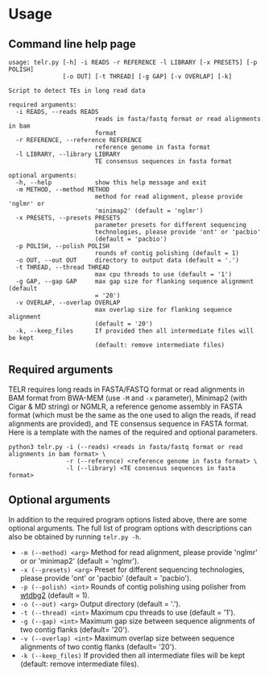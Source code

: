 # Usage

## Command line help page
```
usage: telr.py [-h] -i READS -r REFERENCE -l LIBRARY [-x PRESETS] [-p POLISH]
               [-o OUT] [-t THREAD] [-g GAP] [-v OVERLAP] [-k]

Script to detect TEs in long read data

required arguments:
  -i READS, --reads READS
                        reads in fasta/fastq format or read alignments in bam
                        format
  -r REFERENCE, --reference REFERENCE
                        reference genome in fasta format
  -l LIBRARY, --library LIBRARY
                        TE consensus sequences in fasta format

optional arguments:
  -h, --help            show this help message and exit
  -m METHOD, --method METHOD
                        method for read alignment, please provide 'nglmr' or
                        'minimap2' (default = 'nglmr')
  -x PRESETS, --presets PRESETS
                        parameter presets for different sequencing
                        technologies, please provide 'ont' or 'pacbio'
                        (default = 'pacbio')
  -p POLISH, --polish POLISH
                        rounds of contig polishing (default = 1)
  -o OUT, --out OUT     directory to output data (default = '.')
  -t THREAD, --thread THREAD
                        max cpu threads to use (default = '1')
  -g GAP, --gap GAP     max gap size for flanking sequence alignment (default
                        = '20')
  -v OVERLAP, --overlap OVERLAP
                        max overlap size for flanking sequence alignment
                        (default = '20')
  -k, --keep_files      If provided then all intermediate files will be kept
                        (default: remove intermediate files)
```

## Required arguments
TELR requires long reads in FASTA/FASTQ format or read alignments in BAM format from BWA-MEM (use `-M` and `-x` parameter), Minimap2 (with Cigar & MD string) or NGMLR, a reference genome assembly in FASTA format (which must be the same as the one used to align the reads, if read alignments are provided), and TE consensus sequence in FASTA format. Here is a template with the names of the required and optional parameters.
```
python3 telr.py -i (--reads) <reads in fasta/fastq format or read alignments in bam format> \
                -r (--reference) <reference genome in fasta format> \
                -l (--library) <TE consensus sequences in fasta format>
```

## Optional arguments
In addition to the required program options listed above, there are some optional arguments. The full list of program options with descriptions can also be obtained by running `telr.py -h`.
- `-m (--method) <arg>` Method for read alignment, please provide 'nglmr' or or 'minimap2' (default = 'nglmr').
- `-x (--presets) <arg>` Preset for different sequencing technologies, please provide 'ont' or 'pacbio' (default = 'pacbio').
- `-p (--polish) <int>` Rounds of contig polishing using polisher from [wtdbg2](https://github.com/ruanjue/wtdbg2) (default = 1).
- `-o (--out) <arg>` Output directory (default = '.').
- `-t (--thread) <int>` Maximum cpu threads to use (default = '1').
- `-g (--gap) <int>` Maximum gap size between sequence alignments of two contig flanks (default= '20').
- `-v (--overlap) <int>` Maximum overlap size between sequence alignments of two contig flanks (default= '20').
- `-k (--keep_files)` If provided then all intermediate files will be kept (default: remove intermediate files).
